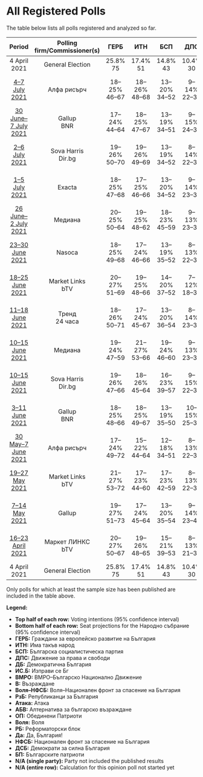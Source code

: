 # All Registered Polls

The table below lists all polls registered and analyzed so far.

| Period     | Polling firm/Commissioner(s) | ГЕРБ | ИТН | БСП | ДПС | ДБ | ИС.Б | ВМРО | В | Воля–НФСБ | РзБ | Атака | АБВ | ОП | Воля | РБ | Да | НФСБ | ДСБ | БП |
|:----------:|:----------------------------:|:--:|:--:|:--:|:--:|:--:|:--:|:--:|:--:|:--:|:--:|:--:|:--:|:--:|:--:|:--:|:--:|:--:|:--:|:--:|
| 4 April 2021 | General Election | 25.8% <br> 75 | 17.4% <br> 51 | 14.8% <br> 43 | 10.4% <br> 30 | 9.3% <br> 27 | 4.6% <br> 14 | 3.6% <br> 0 | 2.4% <br> 0 | 2.3% <br> 0 | 1.3% <br> 0 | 0.5% <br> 0 | 0.5% <br> 0 | 0.0% <br> 0 | 0.0% <br> 0 | 0.0% <br> 0 | 0.0% <br> 0 | 0.0% <br> 0 | 0.0% <br> 0 | 0.0% <br> 0 |
| [4–7 July 2021](2021-07-07-Алфарисърч.html) | Алфа рисърч | 18–25% <br> 46–67 | 18–26% <br> 48–68 | 13–20% <br> 34–52 | 9–14% <br> 22–37 | 9–15% <br> 24–40 | 4–8% <br> 0–20 | N/A <br> N/A | 2–5% <br> 0–13 | N/A <br> N/A | N/A <br> N/A | N/A <br> N/A | N/A <br> N/A | N/A <br> N/A | N/A <br> N/A | N/A <br> N/A | N/A <br> N/A | N/A <br> N/A | N/A <br> N/A | 2–6% <br> 0–15 |
| [30 June–7 July 2021](2021-07-07-Gallup.html) | Gallup <br> BNR | 17–24% <br> 44–64 | 18–25% <br> 47–67 | 13–19% <br> 34–51 | 9–15% <br> 24–38 | 10–15% <br> 25–40 | 4–9% <br> 12–23 | N/A <br> N/A | 2–5% <br> 0–13 | N/A <br> N/A | N/A <br> N/A | N/A <br> N/A | N/A <br> N/A | N/A <br> N/A | N/A <br> N/A | N/A <br> N/A | N/A <br> N/A | N/A <br> N/A | N/A <br> N/A | 3–6% <br> 0–16 |
| [2–6 July 2021](2021-07-06-SovaHarris.html) | Sova Harris <br> Dir.bg | 19–26% <br> 50–70 | 19–26% <br> 49–69 | 13–19% <br> 34–52 | 8–14% <br> 22–37 | 8–14% <br> 22–36 | 4–8% <br> 0–20 | N/A <br> N/A | N/A <br> N/A | N/A <br> N/A | N/A <br> N/A | N/A <br> N/A | N/A <br> N/A | N/A <br> N/A | N/A <br> N/A | N/A <br> N/A | N/A <br> N/A | N/A <br> N/A | N/A <br> N/A | 3–7% <br> 0–17 |
| [1–5 July 2021](2021-07-05-Exacta.html) | Exacta | 18–25% <br> 47–68 | 17–25% <br> 46–66 | 13–20% <br> 34–52 | 9–14% <br> 23–39 | 10–16% <br> 27–44 | 3–7% <br> 0–19 | N/A <br> N/A | 2–5% <br> 0–12 | N/A <br> N/A | N/A <br> N/A | N/A <br> N/A | N/A <br> N/A | N/A <br> N/A | N/A <br> N/A | N/A <br> N/A | N/A <br> N/A | N/A <br> N/A | N/A <br> N/A | 3–6% <br> 0–16 |
| [26 June–2 July 2021](2021-07-02-Медиана.html) | Медиана | 20–25% <br> 50–64 | 19–25% <br> 48–62 | 18–23% <br> 45–59 | 9–13% <br> 23–33 | 8–12% <br> 20–30 | 4–7% <br> 0–17 | N/A <br> N/A | 1–3% <br> 0 | N/A <br> N/A | N/A <br> N/A | N/A <br> N/A | N/A <br> N/A | N/A <br> N/A | N/A <br> N/A | N/A <br> N/A | N/A <br> N/A | N/A <br> N/A | N/A <br> N/A | 4–6% <br> 0–16 |
| [23–30 June 2021](2021-06-30-Nasoca.html) | Nasoca | 18–25% <br> 49–68 | 17–24% <br> 46–66 | 13–19% <br> 35–52 | 8–13% <br> 22–37 | 9–14% <br> 24–38 | 4–8% <br> 0–21 | N/A <br> N/A | 1–4% <br> 0–11 | N/A <br> N/A | N/A <br> N/A | N/A <br> N/A | N/A <br> N/A | N/A <br> N/A | N/A <br> N/A | N/A <br> N/A | N/A <br> N/A | N/A <br> N/A | N/A <br> N/A | 3–6% <br> 0–17 |
| [18–25 June 2021](2021-06-25-MarketLinks.html) | Market Links <br> bTV | 20–27% <br> 51–69 | 19–25% <br> 48–66 | 14–20% <br> 37–52 | 7–12% <br> 18–30 | 11–16% <br> 28–42 | 5–9% <br> 13–23 | N/A <br> N/A | 2–5% <br> 0–12 | N/A <br> N/A | N/A <br> N/A | N/A <br> N/A | N/A <br> N/A | N/A <br> N/A | N/A <br> N/A | N/A <br> N/A | N/A <br> N/A | N/A <br> N/A | N/A <br> N/A | 2–5% <br> 0–12 |
| [11–18 June 2021](2021-06-18-Тренд.html) | Тренд <br> 24 часа | 18–26% <br> 50–71 | 17–24% <br> 45–67 | 13–20% <br> 36–54 | 8–14% <br> 23–38 | 9–14% <br> 24–39 | 3–7% <br> 0–20 | N/A <br> N/A | 1–4% <br> 0–11 | N/A <br> N/A | N/A <br> N/A | N/A <br> N/A | N/A <br> N/A | N/A <br> N/A | N/A <br> N/A | N/A <br> N/A | N/A <br> N/A | N/A <br> N/A | N/A <br> N/A | 3–6% <br> 0–16 |
| [10–15 June 2021](2021-06-15-Медиана.html) | Медиана | 19–24% <br> 47–59 | 21–27% <br> 53–66 | 19–24% <br> 46–60 | 9–13% <br> 23–33 | 6–9% <br> 14–22 | 6–9% <br> 14–21 | N/A <br> N/A | 1–2% <br> 0 | N/A <br> N/A | N/A <br> N/A | N/A <br> N/A | N/A <br> N/A | N/A <br> N/A | N/A <br> N/A | N/A <br> N/A | N/A <br> N/A | N/A <br> N/A | N/A <br> N/A | 4–7% <br> 0–16 |
| [10–15 June 2021](2021-06-15-SovaHarris.html) | Sova Harris <br> Dir.bg | 19–26% <br> 47–66 | 18–26% <br> 45–64 | 16–23% <br> 39–57 | 9–15% <br> 22–37 | 9–14% <br> 22–36 | 4–8% <br> 0–19 | N/A <br> N/A | N/A <br> N/A | N/A <br> N/A | N/A <br> N/A | N/A <br> N/A | N/A <br> N/A | N/A <br> N/A | N/A <br> N/A | N/A <br> N/A | N/A <br> N/A | N/A <br> N/A | N/A <br> N/A | 3–7% <br> 0–18 |
| [3–11 June 2021](2021-06-11-Gallup.html) | Gallup <br> BNR | 18–25% <br> 48–66 | 18–25% <br> 49–67 | 13–19% <br> 35–50 | 10–15% <br> 25–39 | 10–15% <br> 25–39 | 4–8% <br> 11–20 | N/A <br> N/A | 2–4% <br> 0–12 | N/A <br> N/A | N/A <br> N/A | N/A <br> N/A | N/A <br> N/A | N/A <br> N/A | N/A <br> N/A | N/A <br> N/A | N/A <br> N/A | N/A <br> N/A | N/A <br> N/A | 2–5% <br> 0–14 |
| [30 May–7 June 2021](2021-06-07-Алфарисърч.html) | Алфа рисърч | 17–24% <br> 49–72 | 15–22% <br> 44–64 | 12–18% <br> 34–51 | 8–13% <br> 22–37 | 9–15% <br> 28–44 | 4–7% <br> 0–22 | N/A <br> N/A | 2–5% <br> 0–13 | N/A <br> N/A | N/A <br> N/A | N/A <br> N/A | N/A <br> N/A | N/A <br> N/A | N/A <br> N/A | N/A <br> N/A | N/A <br> N/A | N/A <br> N/A | N/A <br> N/A | 2–5% <br> 0–15 |
| [19–27 May 2021](2021-05-27-MarketLinks.html) | Market Links <br> bTV | 21–27% <br> 53–72 | 17–23% <br> 44–60 | 17–23% <br> 42–59 | 8–13% <br> 22–34 | 11–16% <br> 28–42 | 3–7% <br> 0–17 | N/A <br> N/A | 1–3% <br> 0 | 1–3% <br> 0 | N/A <br> N/A | N/A <br> N/A | N/A <br> N/A | 2–5% <br> 0–12 | N/A <br> N/A | N/A <br> N/A | N/A <br> N/A | N/A <br> N/A | N/A <br> N/A | N/A <br> N/A |
| [7–14 May 2021](2021-05-14-Gallup.html) | Gallup | 19–27% <br> 51–73 | 17–24% <br> 45–64 | 13–20% <br> 35–54 | 9–14% <br> 23–40 | 9–15% <br> 25–40 | 4–8% <br> 0–21 | N/A <br> N/A | 1–4% <br> 0–12 | N/A <br> N/A | N/A <br> N/A | N/A <br> N/A | N/A <br> N/A | 2–5% <br> 0–14 | 1–3% <br> 0 | N/A <br> N/A | N/A <br> N/A | N/A <br> N/A | N/A <br> N/A | N/A <br> N/A |
| [16–23 April 2021](2021-04-23-МаркетЛИНКС.html) | Маркет ЛИНКС <br> bTV | 20–27% <br> 50–67 | 19–26% <br> 48–65 | 15–21% <br> 39–53 | 8–13% <br> 21–33 | 11–16% <br> 27–40 | 5–9% <br> 12–22 | N/A <br> N/A | 1–3% <br> 0 | N/A <br> N/A | N/A <br> N/A | N/A <br> N/A | N/A <br> N/A | 2–5% <br> 0–12 | N/A <br> N/A | N/A <br> N/A | N/A <br> N/A | N/A <br> N/A | N/A <br> N/A | N/A <br> N/A |
| 4 April 2021 | General Election | 25.8% <br> 75 | 17.4% <br> 51 | 14.8% <br> 43 | 10.4% <br> 30 | 9.3% <br> 27 | 4.6% <br> 14 | 3.6% <br> 0 | 2.4% <br> 0 | 2.3% <br> 0 | 1.3% <br> 0 | 0.5% <br> 0 | 0.5% <br> 0 | 0.0% <br> 0 | 0.0% <br> 0 | 0.0% <br> 0 | 0.0% <br> 0 | 0.0% <br> 0 | 0.0% <br> 0 | 0.0% <br> 0 |

Only polls for which at least the sample size has been published are included in the table above.

**Legend:**
+ **Top half of each row:** Voting intentions (95% confidence interval)
+ **Bottom half of each row:** Seat projections for the Народно събрание (95% confidence interval)
+ **ГЕРБ:** Граждани за европейско развитие на България
+ **ИТН:** Има такъв народ
+ **БСП:** Българска социалистическа партия
+ **ДПС:** Движение за права и свободи
+ **ДБ:** Демократична България
+ **ИС.Б:** Изправи се Бг
+ **ВМРО:** ВМРО–Българско Национално Движение
+ **В:** Възраждане
+ **Воля–НФСБ:** Воля–Национален фронт за спасение на България
+ **РзБ:** Републиканци за България
+ **Атака:** Атака
+ **АБВ:** Алтернатива за българско възраждане
+ **ОП:** Обединени Патриоти
+ **Воля:** Воля
+ **РБ:** Реформаторски блок
+ **Да:** Да, България!
+ **НФСБ:** Национален фронт за спасение на България
+ **ДСБ:** Демократи за силна България
+ **БП:** Българските патриоти
+ **N/A (single party):** Party not included the published results
+ **N/A (entire row):** Calculation for this opinion poll not started yet

